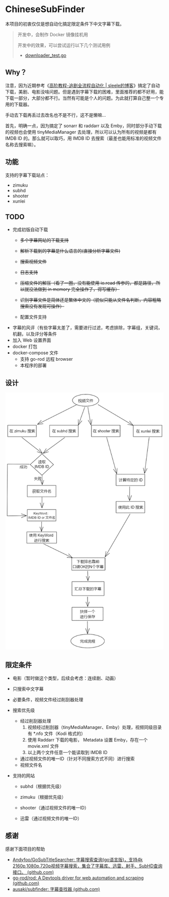 # ChineseSubFinder

本项目的初衷仅仅是想自动化搞定限定条件下中文字幕下载。

> 开发中，会制作 Docker 镜像挂机用
>
> 开发中的效果，可以尝试运行以下几个测试用例
>
> * [downloader_test.go](https://github.com/allanpk716/ChineseSubFinder/blob/master/downloader_test.go)

## Why？

注意，因为近期参考《[高阶教程-追剧全流程自动化 | sleele的博客](https://sleele.com/tag/高阶教程-追剧全流程自动化/)》搞定了自动下载，美剧、电影没啥问题。但是遇到字幕下载的困难，里面推荐的都不好用，能下载一部分，大部分都不行。当然有可能是个人的问题。为此就打算自己整一个专用的下载器。

手动去下载再丢过去改名也不是不行，这不是懒嘛...

首先，明确一点，因为搞定了 sonarr 和 raddarr 以及 Emby，同时部分手动下载的视频也会使用 tinyMediaManager 去处理，所以可以认为所有的视频是都有 IMDB ID 的。那么就可以取巧，用 IMDB ID 去搜索（最差也能用标准的视频文件名称去搜索嘛）。

## 功能

支持的字幕下载站点：

* zimuku
* subhd
* shooter
* xunlei

## TODO

* 完成初版自动下载
  * ~~多个字幕网站的下载支持~~
  * ~~解析下载到的字幕是什么语言的(直接分析字幕文件)~~
  * ~~搜索视频文件~~
  * ~~日志支持~~
  * ~~压缩文件的解压（看了一圈，没有能使用 io.read 传参的，都是路径，所以就没法做到 in memory 完全操作了，得写缓存）~~
  * ~~识别字幕文件是简体还是繁体中文的（貌似只能从文件名判断，内容粗略搜索没有发现可操作）~~
  
  
  * 配置文件支持
* 字幕的风评（有些字幕太差了，需要进行过滤，考虑排除，字幕组，关键词，机翻，以及评分等条件
* 加入 Web 设置界面
* docker 打包
* docker-compose 文件
  * 支持 go-rod 远程 browser
  * 本程序的部署

## 设计

![基础字幕搜索流程](DesignFile/基础字幕搜索流程.png)

## 限定条件

* 电影（暂时做这个类型，后续会考虑：连续剧、动画）

* 只搜索中文字幕

* 必要条件，视频文件经过削刮器处理

* 搜索优先级

  * 经过削刮器处理
    1. 视频经过削刮器（tinyMediaManager、Emby）处理，视频同级目录有 *.nfo 文件（Kodi 格式的）
    2. 使用 Raddarr 下载的电影， Metadata 设置 Emby，存在一个 movie.xml 文件
    3. 以上两个文件任意一个能读取到 IMDB ID
  * 通过视频文件的唯一ID（针对不同搜索方式不同）进行搜索
  * 视频文件名
  
* 支持的网站

  * subhd（根据优先级）

  * zimuku（根据优先级）

  * shooter（通过视频文件的唯一ID）

  * 迅雷（通过视频文件的唯一ID）

## 感谢

感谢下面项目的帮助

* [Andyfoo/GoSubTitleSearcher: 字幕搜索查询(go语言版)，支持4k 2160p,1080p,720p视频字幕搜索，集合了字幕库、迅雷、射手、SubHD查询接口。 (github.com)](https://github.com/Andyfoo/GoSubTitleSearcher)
* [go-rod/rod: A Devtools driver for web automation and scraping (github.com)](https://github.com/go-rod/rod)
* [ausaki/subfinder: 字幕查找器 (github.com)](https://github.com/ausaki/subfinder)
